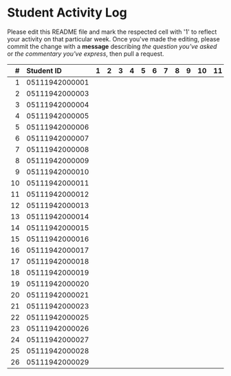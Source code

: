 # Student Activity Log
Please edit this README file and mark the respected cell with '1' to reflect your activity on that particular week. Once you've made the editing, please commit the change with a **message** describing *the question you've asked* or *the commentary you've express*, then pull a request.

| #  | Student ID     | 1 | 2 | 3 | 4 | 5 | 6 | 7 | 8 | 9 | 10 | 11 | 12 | 13 | 14 | 15 | 16 |
|---:|:---------------|:-:|:-:|:-:|:-:|:-:|:-:|:-:|:-:|:-:|:--:|:--:|:--:|:--:|:--:|:--:|:--:|
| 1  | 05111942000001 |   |   |   |   |   |   |   |   |   |    |    |    |    |    |    |    |
| 2  | 05111942000003 |   |   |   |   |   |   |   |   |   |    |    |    |    |    |    |    |
| 3  | 05111942000004 |   |   |   |   |   |   |   |   |   |    |    |    |    |    |    |    |
| 4  | 05111942000005 |   |   |   |   |   |   |   |   |   |    |    |    |    |    |    |    |
| 5  | 05111942000006 |   |   |   |   |   |   |   |   |   |    |    |    |    |    |    |    |
| 6  | 05111942000007 |   |   |   |   |   |   |   |   |   |    |    |    |    |    |    |    |
| 7  | 05111942000008 |   |   |   |   |   |   |   |   |   |    |    |    |    |    |    |    |
| 8  | 05111942000009 |   |   |   |   |   |   |   |   |   |    |    |    |    |    |    |    |
| 9  | 05111942000010 |   |   |   |   |   |   |   |   |   |    |    |    |    |    |    |    |
| 10 | 05111942000011 |   |   |   |   |   |   |   |   |   |    |    |    |    |    |    |    |
| 11 | 05111942000012 |   |   |   |   |   |   |   |   |   |    |    |    |    |    |    |    |
| 12 | 05111942000013 |   |   |   |   |   |   |   |   |   |    |    |    |    |    |    |    |
| 13 | 05111942000014 |   |   |   |   |   |   |   |   |   |    |    |    |    |    |    |    |
| 14 | 05111942000015 |   |   |   |   |   |   |   |   |   |    |    |    |    |    |    |    |
| 15 | 05111942000016 |   |   |   |   |   |   |   |   |   |    |    |    |    |    |    |    |
| 16 | 05111942000017 |   |   |   |   |   |   |   |   |   |    |    |    |    |    |    |    |
| 17 | 05111942000018 |   |   |   |   |   |   |   |   |   |    |    |    |    |    |    |    |
| 18 | 05111942000019 |   |   |   |   |   |   |   |   |   |    |    |    |    |    |    |    |
| 19 | 05111942000020 |   |   |   |   |   |   |   |   |   |    |    |    |    |    |    |    |
| 20 | 05111942000021 |   |   |   |   |   |   |   |   |   |    |    |    |    |    |    |    |
| 21 | 05111942000023 |   |   |   |   |   |   |   |   |   |    |    |    |    |    |    |    |
| 22 | 05111942000025 |   |   |   |   |   |   |   |   |   |    |    |    |    |    |    |    |
| 23 | 05111942000026 |   |   |   |   |   |   |   |   |   |    |    |    |    |    |    |    |
| 24 | 05111942000027 |   |   |   |   |   |   |   |   |   |    |    |    |    |    |    |    |
| 25 | 05111942000028 |   |   |   |   |   |   |   |   |   |    |    |    |    |    |    |    |
| 26 | 05111942000029 |   |   |   |   |   |   |   |   |   |    |    |    |    |    |    |    |
